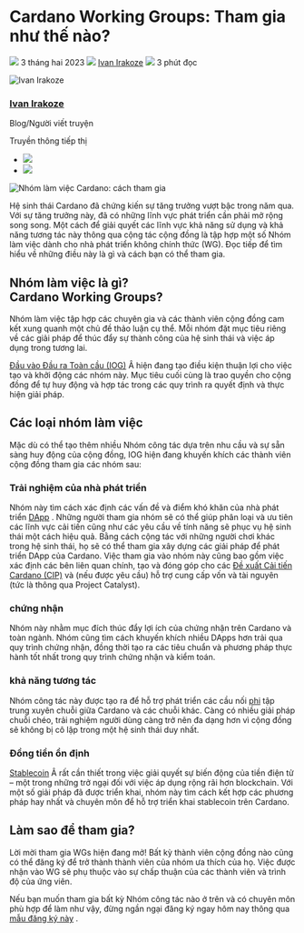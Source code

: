 # Cardano Working Groups: Tham gia như thế nào?

![](img/2023-02-03-cardano-working-groups-how-to-get-involved.002.png) 3 tháng hai 2023 ![](img/2023-02-03-cardano-working-groups-how-to-get-involved.002.png) [Ivan Irakoze](/en/blog/authors/ivan-irakoze/page-1/) ![](img/2023-02-03-cardano-working-groups-how-to-get-involved.003.png) 3 phút đọc

![Ivan Irakoze](img/2023-02-03-cardano-working-groups-how-to-get-involved.004.png)[](/en/blog/authors/ivan-irakoze/page-1/)

### [**Ivan Irakoze**](/en/blog/authors/ivan-irakoze/page-1/)

Blog/Người viết truyện

Truyền thông tiếp thị

- ![](img/2023-02-03-cardano-working-groups-how-to-get-involved.005.png)[](mailto:ivan.irakoze@iohk.io "E-mail")
- ![](img/2023-02-03-cardano-working-groups-how-to-get-involved.006.png)[](https://twitter.com/The_ADA_Poet "Twitter")

![Nhóm làm việc Cardano: cách tham gia](img/2023-02-03-cardano-working-groups-how-to-get-involved.007.png)

Hệ sinh thái Cardano đã chứng kiến sự tăng trưởng vượt bậc trong năm qua. Với sự tăng trưởng này, đã có những lĩnh vực phát triển cần phải mở rộng song song. Một cách để giải quyết các lĩnh vực khả năng sử dụng và khả năng tương tác này thông qua cộng tác cộng đồng là tập hợp một số Nhóm làm việc dành cho nhà phát triển không chính thức (WG). Đọc tiếp để tìm hiểu về những điều này là gì và cách bạn có thể tham gia.

## **Nhóm làm việc là gì?<br>Cardano Working Groups?**

Nhóm làm việc tập hợp các chuyên gia và các thành viên cộng đồng cam kết xung quanh một chủ đề thảo luận cụ thể. Mỗi nhóm đặt mục tiêu riêng về các giải pháp để thúc đẩy sự thành công của hệ sinh thái và việc áp dụng trong tương lai.

[Đầu vào Đầu ra Toàn cầu (IOG)](https://iohk.io/en/about/) Â hiện đang tạo điều kiện thuận lợi cho việc tạo và khởi động các nhóm này. Mục tiêu cuối cùng là trao quyền cho cộng đồng để tự huy động và hợp tác trong các quy trình ra quyết định và thực hiện giải pháp.

## **Các loại nhóm làm việc**

Mặc dù có thể tạo thêm nhiều Nhóm công tác dựa trên nhu cầu và sự sẵn sàng huy động của cộng đồng, IOG hiện đang khuyến khích các thành viên cộng đồng tham gia các nhóm sau:

### **Trải nghiệm của nhà phát triển**

Nhóm này tìm cách xác định các vấn đề và điểm khó khăn của nhà phát triển [DApp](https://www.essentialcardano.io/glossary/dapp) . Những người tham gia nhóm sẽ có thể giúp phân loại và ưu tiên các lĩnh vực cải tiến cũng như các yêu cầu về tính năng sẽ phục vụ hệ sinh thái một cách hiệu quả. Bằng cách cộng tác với những người chơi khác trong hệ sinh thái, họ sẽ có thể tham gia xây dựng các giải pháp để phát triển DApp của Cardano. Việc tham gia vào nhóm này cũng bao gồm việc xác định các bên liên quan chính, tạo và đóng góp cho các [Đề xuất Cải tiến Cardano (CIP)](https://www.essentialcardano.io/faq/what-is-a-cip) và (nếu được yêu cầu) hỗ trợ cung cấp vốn và tài nguyên (tức là thông qua Project Catalyst).

### **chứng nhận**

Nhóm này nhằm mục đích thúc đẩy lợi ích của chứng nhận trên Cardano và toàn ngành. Nhóm cũng tìm cách khuyến khích nhiều DApps hơn trải qua quy trình chứng nhận, đồng thời tạo ra các tiêu chuẩn và phương pháp thực hành tốt nhất trong quy trình chứng nhận và kiểm toán.

### **khả năng tương tác**

Nhóm công tác này được tạo ra để hỗ trợ phát triển các cầu nối [phi](https://www.essentialcardano.io/infographic/decentralized-v-traditional-finance) tập trung xuyên chuỗi giữa Cardano và các chuỗi khác. Càng có nhiều giải pháp chuỗi chéo, trải nghiệm người dùng càng trở nên đa dạng hơn vì cộng đồng sẽ không bị cô lập trong một hệ sinh thái duy nhất.

### **Đồng tiền ổn định**

[Stablecoin](https://www.essentialcardano.io/glossary/stablecoin) Â rất cần thiết trong việc giải quyết sự biến động của tiền điện tử – một trong những trở ngại đối với việc áp dụng rộng rãi hơn blockchain. Với một số giải pháp đã được triển khai, nhóm này tìm cách kết hợp các phương pháp hay nhất và chuyên môn để hỗ trợ triển khai stablecoin trên Cardano.

## **Làm sao để tham gia?**

Lời mời tham gia WGs hiện đang mở! Bất kỳ thành viên cộng đồng nào cũng có thể đăng ký để trở thành thành viên của nhóm ưa thích của họ. Việc được nhận vào WG sẽ phụ thuộc vào sự chấp thuận của các thành viên và trình độ của ứng viên.

Nếu bạn muốn tham gia bất kỳ Nhóm công tác nào ở trên và có chuyên môn phù hợp để làm như vậy, đừng ngần ngại đăng ký ngay hôm nay thông qua [mẫu đăng ký này](https://input-output.typeform.com/working-groups) .
